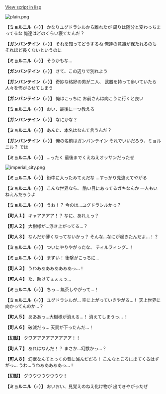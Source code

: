 [View script in lisp](../scripts/100504041.txt)

![plain.png](../images/backgrounds/plain.png)

**【ミョルニル（♂）】**
かなりユグドラシルから離れたが
周りは随分と変わっちまってるな
俺達はどのくらい寝てたんだ？

**【ガンバンテイン（♂）】**
それを知ってどうするね
俺達の意識が保たれるのも
それほど長くないというのに

**【ミョルニル（♂）】**
そうかもな…

**【ガンバンテイン（♂）】**
さて、この辺りで別れよう

**【ガンバンテイン（♂）】**
奇妙な格好の男が二人、
武器を持って歩いていたら
人々を怖がらせてしまう

**【ガンバンテイン（♂）】**
俺はこっちに
お前さんは向こうに行くと良い

**【ミョルニル（♂）】**
おい、最後に一つ教えろ

**【ガンバンテイン（♂）】**
なにかな？

**【ミョルニル（♂）】**
あんた、本名はなんて言うんだ？

**【ガンバンテイン（♂）】**
俺の名前はガンバンテイン
それでいいだろう、ミョルニル？
では

**【ミョルニル（♂）】**
…ったく
最後までくえねえオッサンだったぜ

![imperial_city.png](../images/backgrounds/imperial_city.png)

**【ミョルニル（♂）】**
街中に入ったみてえだな
…すっかり見違えてやがる

**【ミョルニル（♂）】**
こんな世界なら、
酷い目にあってるガキなんか
一人もいねえんだろうよ

**【ミョルニル（♂）】**
うお！？
今のは…ユグドラシルかっ？

**【町人１】**
キャアアアア！？
なに、あれぇっ？

**【町人２】**
大樹様が…浮き上がってる…？

**【町人３】**
なんだか薄くなってないかっ？
そんな…なにが起きたんだよ…！？

**【ミョルニル（♂）】**
ついにやりやがったな、
ティルフィング…！

**【ミョルニル（♂）】**
まずい！
衝撃がこっちに…

**【町人３】**
うわああああああああっ…！

**【町人４】**
た、助けてぇぇぇっ…

**【ミョルニル（♂）】**
ちっ…
無茶しやがって…！

**【ミョルニル（♂）】**
ユグドラシルが…
空に上がっていきやがる…！
天上世界に向かってんのか…？

**【町人５】**
あああっ…大樹様が消える…！
消えてしまうっ…！

**【町人６】**
破滅だっ…
天罰が下ったんだ…！

**【幻獣】**
クワアアアアアアアアア！！

**【町人７】**
あれはなんだ！？
まさか…幻獣かっ…？

**【町人８】**
幻獣なんてとっくの昔に滅んだだろ！
こんなところに出てくるはずがっ…
うわ…うわあああああっ…！

**【幻獣】**
グウウウウウウウウ！

**【ミョルニル（♂）】**
おいおい、見覚えのねえ化け物が
出てきやがったぜ